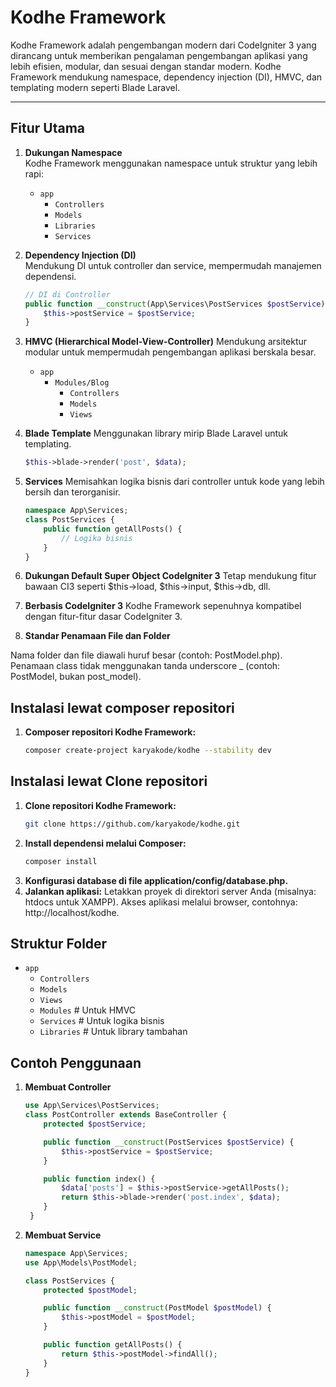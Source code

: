 # Kodhe Framework  

Kodhe Framework adalah pengembangan modern dari CodeIgniter 3 yang dirancang untuk memberikan pengalaman pengembangan aplikasi yang lebih efisien, modular, dan sesuai dengan standar modern. Kodhe Framework mendukung namespace, dependency injection (DI), HMVC, dan templating modern seperti Blade Laravel.  

---

## Fitur Utama  

1. **Dukungan Namespace**  
   Kodhe Framework menggunakan namespace untuk struktur yang lebih rapi:
   - `app`
     - `Controllers`  
     - `Models`  
     - `Libraries`  
     - `Services`  

3. **Dependency Injection (DI)**  
   Mendukung DI untuk controller dan service, mempermudah manajemen dependensi.  
   ```php
   // DI di Controller
   public function __construct(App\Services\PostServices $postService) {  
       $this->postService = $postService;  
   }

4. **HMVC (Hierarchical Model-View-Controller)**
   Mendukung arsitektur modular untuk mempermudah pengembangan aplikasi berskala besar.

   - `app`
      - `Modules/Blog`
        - `Controllers`
        - `Models`
        - `Views`


5. **Blade Template**
   Menggunakan library mirip Blade Laravel untuk templating.
   ```php
   $this->blade->render('post', $data);

6. **Services**
   Memisahkan logika bisnis dari controller untuk kode yang lebih bersih dan terorganisir.
   ```php
   namespace App\Services;  
   class PostServices {  
       public function getAllPosts() {  
           // Logika bisnis  
       }  
   }


7. **Dukungan Default Super Object CodeIgniter 3**
  Tetap mendukung fitur bawaan CI3 seperti $this->load, $this->input, $this->db, dll.

8. **Berbasis CodeIgniter 3**
  Kodhe Framework sepenuhnya kompatibel dengan fitur-fitur dasar CodeIgniter 3.

9. **Standar Penamaan File dan Folder**

  Nama folder dan file diawali huruf besar (contoh: PostModel.php).
  Penamaan class tidak menggunakan tanda underscore _ (contoh: PostModel, bukan post_model).

## Instalasi lewat composer repositori

1. **Composer repositori Kodhe Framework:**
    ```bash
    composer create-project karyakode/kodhe --stability dev

## Instalasi lewat Clone repositori

1. **Clone repositori Kodhe Framework:**
    ```bash
    git clone https://github.com/karyakode/kodhe.git
2. **Install dependensi melalui Composer:**
   ```bash
   composer install

3. **Konfigurasi database di file application/config/database.php.**
4. **Jalankan aplikasi:**
    Letakkan proyek di direktori server Anda (misalnya: htdocs untuk XAMPP).
    Akses aplikasi melalui browser, contohnya: http://localhost/kodhe.  

## Struktur Folder
  - `app`
    - `Controllers`
    - `Models`
    - `Views`
    - `Modules`       # Untuk HMVC
    - `Services`      # Untuk logika bisnis
    - `Libraries`     # Untuk library tambahan


## Contoh Penggunaan

1. **Membuat Controller**
	```php
	use App\Services\PostServices;  
	class PostController extends BaseController {  
	    protected $postService;  

	    public function __construct(PostServices $postService) {  
	        $this->postService = $postService;  
	    }  

	    public function index() {  
	        $data['posts'] = $this->postService->getAllPosts();  
	        return $this->blade->render('post.index', $data);  
	    }  
	 }

2. **Membuat Service**
	```php
   namespace App\Services;  
	use App\Models\PostModel;  

	class PostServices {  
		protected $postModel;  

		public function __construct(PostModel $postModel) {  
			$this->postModel = $postModel;  
		}  

		public function getAllPosts() {  
			return $this->postModel->findAll();  
		}  
	}
